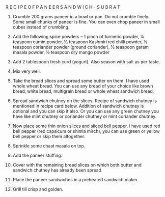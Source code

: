 

R E C I P E   O F   P A N E E R   S A N D W I C H - S U B R A T

1. Crumble 200 grams paneer in a bowl or pan. Do not crumble finely. Some small chunks of paneer is fine. You can even chop paneer in small cubes instead of crumbling.

2. Add the following spice powders – 1 pinch of turmeric powder, ¼ teaspoon cumin powder, ½ teaspoon Kashmiri red chilli powder, ½ teaspoon coriander powder (ground coriander), ½ teaspoon garam masala powder, ½ teaspoon dry mango powder

3. Add 2 tablespoon fresh curd (yogurt). Also season with salt as per taste.

4. Mix very well.

5. Take the bread slices and spread some butter on them. I have used whole wheat bread. You can use any bread of your choice like brown bread, white bread, multigrain bread or whole wheat sandwich bread.

6. Spread sandwich chutney on the slices. Recipe of sandwich chutney is mentioned in recipe card below. Addition of sandwich chutney is optional and you can skip it also. Or you can use any green chutney you have like mint chutney or coriander chutney or mint coriander chutney.

7. Now place some thin onion slices and sliced bell pepper. I have used red bell pepper (red capsicum or shimla mirch), you can use green or yellow bell pepper or skip them altogether.

8. Sprinkle some chaat masala on top.

9. Add the paneer stuffing.

10. Cover with the remaining bread slices on which both butter and sandwich chutney has already been spread.

11. Place the paneer sandwiches in a preheated sandwich maker.

12. Grill till crisp and golden.

